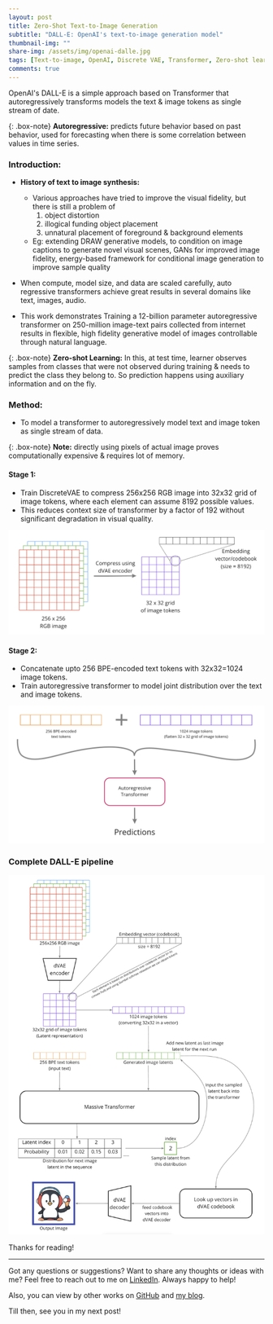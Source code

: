 ```yaml
---
layout: post
title: Zero-Shot Text-to-Image Generation
subtitle: "DALL-E: OpenAI's text-to-image generation model"
thumbnail-img: ""
share-img: /assets/img/openai-dalle.jpg
tags: [Text-to-image, OpenAI, Discrete VAE, Transformer, Zero-shot learning, Machine Learning, Deep Learning]
comments: true
---
```


OpenAI's DALL-E is a simple approach based on Transformer that autoregressively transforms models the text & image tokens as single stream of date.

{: .box-note}
**Autoregressive:** predicts future behavior based on past behavior, used for forecasting when there is some correlation between values in time series.

### Introduction:

- **History of text to image synthesis:**

    - Various approaches have tried to improve the visual fidelity, but there is still a problem of 
        1. object distortion 
        2. illogical funding object placement 
        3. unnatural placement of foreground & background elements 
    - Eg: extending DRAW generative models, to condition on image captions to generate novel visual scenes, GANs for improved image fidelity, energy-based framework for conditional image generation to improve sample quality

- When compute, model size, and data are scaled carefully, auto regressive transformers achieve great results in several domains like text, images, audio.

- This work demonstrates Training a 12-billion parameter autoregressive transformer on 250-million image-text pairs collected from internet results in flexible, high fidelity generative model of images controllable through natural language.

{: .box-note}
**Zero-shot Learning:** In this, at test time, learner observes samples from classes that were not observed during training & needs to predict the class they belong to. So prediction happens using auxiliary information and on the fly.

### Method:

- To model a transformer to autoregressively model text and image token as single stream of data.

{: .box-note}
**Note:** directly using pixels of actual image proves computationally expensive & requires lot of memory.

#### Stage 1:

- Train DiscreteVAE to compress 256x256 RGB image into 32x32 grid of image tokens, where each element can assume 8192 possible values.
- This reduces context size of transformer by a factor of 192 without significant degradation in visual quality.

![DALL-E Stage 1](/assets/img/dalle-stage1.png)

#### Stage 2:
    
- Concatenate upto 256 BPE-encoded text tokens with 32x32=1024 image tokens.
- Train autoregressive transformer to model joint distribution over the text and image tokens.

![DALL-E Stage 2](/assets/img/dalle-stage2.png)

### Complete DALL-E pipeline

![DALL-E](/assets/img/dalle.png)


Thanks for reading!

***

Got any questions or suggestions? Want to share any thoughts or ideas with me? Feel free to reach out to me on [LinkedIn](https://linkedin.com/in/jash-rathod). Always happy to help!

Also, you can view by other works on [GitHub](https://github.com/jashrathod) and [my blog](https://jashrathod.github.io/).

Till then, see you in my next post!
